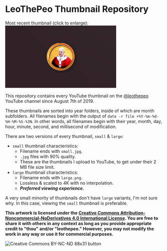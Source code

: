 # LeoThePeo Thumbnail Repository

Most recent thumbnail (click to enlarge):
<br>
<a href="https://github.com/leothepeo/thumbnails/blob/main/2025/04/2025-04-21-18-31-26-593large.png"><img src="https://github.com/leothepeo/thumbnails/blob/main/2025/04/2025-04-21-18-31-26-593large.png?raw=true" height="200"></a>

This repository contains every YouTube thumbnail on the [@leothepeo](https://www.youtube.com/@leothepeo) YouTube channel since August 7th of 2019.

These thumbnails are sorted into year folders, inside of which are month subfolders. All filenames begin with the output of `date -r file +%Y-%m-%d-%H-%M-%S-%3N`. In other words, all filenames begin with their year, month, day, hour, minute, second, and millisecond of modification.

There are two versions of every thumbnail, `small` & `large`:
- `small` thumbnail characteristics:
	- Filename ends with `small.jpg`.
	- `.jpg` files with 90% quality.
	- These are the thumbnails I upload to YouTube, to get under their 2 MB file size limit.
- `large` thumbnail characteristics:
	- Filename ends with `large.png`.
	- Lossless & scaled to 4K with no interpolation.
	- _**Preferred viewing experience.**_

A very small minority of thumbnails don't have `large` variants, I'm not sure why. In this case, viewing the `small` thumbnail is preferable.

**This artwork is licensed under the [Creative Commons Attribution-Noncommercial-NoDerivatives 4.0 International License](https://creativecommons.org/licenses/by-nc-nd/4.0/). You are free to share it with others in any context as long as you provide appropriate credit to "thou" and/or "leothepeo." However, you may not modify the work in any way or use it for commercial purposes.**

<img src="https://mirrors.creativecommons.org/presskit/buttons/88x31/png/by-nc-nd.png" alt="Creative Commons BY-NC-ND 88x31 button" height="62">
